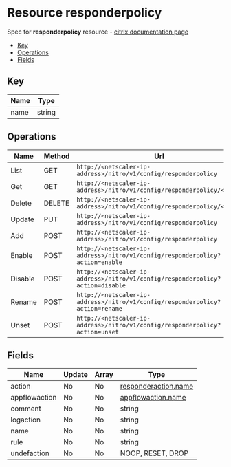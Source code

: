 # Resource responderpolicy

Spec for **responderpolicy** resource - [citrix documentation page](https://developer-docs.citrix.com/projects/netscaler-nitro-api/en/11.0/configuration/responder/responderpolicy/responderpolicy/)

- [Key](#key)
- [Operations](#operations)
- [Fields](#fields)

## Key

| Name | Type |
|----|----|
| name | string |

## Operations

| Name | Method | Url |
|----|----|----|
| List | GET | `http://<netscaler-ip-address>/nitro/v1/config/responderpolicy` |
| Get | GET | `http://<netscaler-ip-address>/nitro/v1/config/responderpolicy/<name>` |
| Delete | DELETE | `http://<netscaler-ip-address>/nitro/v1/config/responderpolicy/<name>` |
| Update | PUT | `http://<netscaler-ip-address>/nitro/v1/config/responderpolicy` |
| Add | POST | `http://<netscaler-ip-address>/nitro/v1/config/responderpolicy` |
| Enable | POST | `http://<netscaler-ip-address>/nitro/v1/config/responderpolicy?action=enable` |
| Disable | POST | `http://<netscaler-ip-address>/nitro/v1/config/responderpolicy?action=disable` |
| Rename | POST | `http://<netscaler-ip-address>/nitro/v1/config/responderpolicy?action=rename` |
| Unset | POST | `http://<netscaler-ip-address>/nitro/v1/config/responderpolicy?action=unset` |

## Fields

| Name | Update | Array | Type |
|----|----|----|----|
|action|No|No|[responderaction.name](/doc/resources/responderaction.md)|
|appflowaction|No|No|[appflowaction.name](/doc/resources/appflowaction.md)|
|comment|No|No|string|
|logaction|No|No|string|
|name|No|No|string|
|rule|No|No|string|
|undefaction|No|No|NOOP, RESET, DROP|

